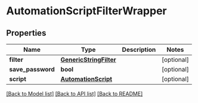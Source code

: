 # AutomationScriptFilterWrapper

## Properties
Name | Type | Description | Notes
------------ | ------------- | ------------- | -------------
**filter** | [**GenericStringFilter**](GenericStringFilter.md) |  | [optional] 
**save_password** | **bool** |  | [optional] 
**script** | [**AutomationScript**](AutomationScript.md) |  | [optional] 

[[Back to Model list]](README.md#documentation-for-models) [[Back to API list]](README.md#documentation-for-api-endpoints) [[Back to README]](README.md)


